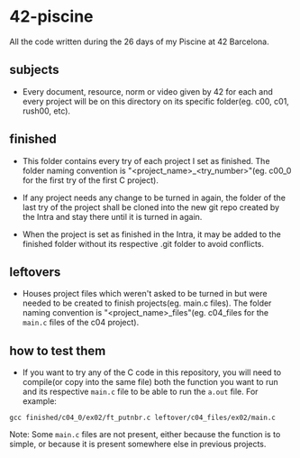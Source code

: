 # 42-piscine

All the code written during the 26 days of my Piscine at 42 Barcelona.

## subjects

- Every document, resource, norm or video given by 42 for each and every project will be on this directory on its specific folder(eg. c00, c01, rush00, etc).

## finished

- This folder contains every try of each project I set as finished. The folder naming convention is "<project_name>_<try_number>"(eg. c00_0 for the first try of the first C project). 

- If any project needs any change to be turned in again, the folder of the last try of the project shall be cloned into the new git repo created by the Intra and stay there until it is turned in again.

- When the project is set as finished in the Intra, it may be added to the finished folder without its respective .git folder to avoid conflicts.

## leftovers

- Houses project files which weren't asked to be turned in but were needed to be created to finish projects(eg. main.c files). The folder naming convention is "<project_name>_files"(eg. c04_files for the `main.c` files of the c04 project).

## how to test them

- If you want to try any of the C code in this repository, you will need to compile(or copy into the same file) both the function you want to run and its respective `main.c` file to be able to run the `a.out` file. For example:

`gcc finished/c04_0/ex02/ft_putnbr.c leftover/c04_files/ex02/main.c`

Note: Some `main.c` files are not present, either because the function is to simple, or because it is present somewhere else in previous projects. 
